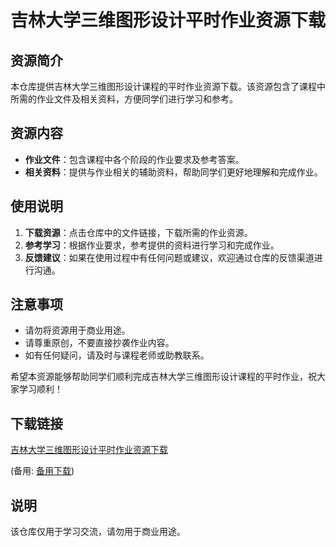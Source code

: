# 吉林大学三维图形设计平时作业资源下载

## 资源简介

本仓库提供吉林大学三维图形设计课程的平时作业资源下载。该资源包含了课程中所需的作业文件及相关资料，方便同学们进行学习和参考。

## 资源内容

- **作业文件**：包含课程中各个阶段的作业要求及参考答案。
- **相关资料**：提供与作业相关的辅助资料，帮助同学们更好地理解和完成作业。

## 使用说明

1. **下载资源**：点击仓库中的文件链接，下载所需的作业资源。
2. **参考学习**：根据作业要求，参考提供的资料进行学习和完成作业。
3. **反馈建议**：如果在使用过程中有任何问题或建议，欢迎通过仓库的反馈渠道进行沟通。

## 注意事项

- 请勿将资源用于商业用途。
- 请尊重原创，不要直接抄袭作业内容。
- 如有任何疑问，请及时与课程老师或助教联系。

希望本资源能够帮助同学们顺利完成吉林大学三维图形设计课程的平时作业，祝大家学习顺利！

## 下载链接
[吉林大学三维图形设计平时作业资源下载](https://pan.quark.cn/s/d00cd7317a50) 

(备用: [备用下载](https://pan.baidu.com/s/1LhWzymYa9JgQA6hIKn8NQg?pwd=1234))

## 说明

该仓库仅用于学习交流，请勿用于商业用途。
